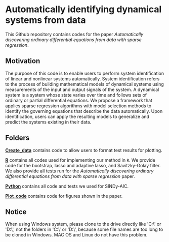 # Automatically identifying dynamical systems from data

This Github repository contains codes for the paper _Automatically discovering ordinary differential equations from data with sparse regression_.

## Motivation

The purpose of this code is to enable users to perform system identification of linear and nonlinear systems automatically.
System identification refers to the process of building mathematical models of dynamical systems using measurements of the input and output signals of the system.
A dynamical system is a system whose state varies over time and follows sets of ordinary or partial differential equations.
We propose a framework that applies sparse regression algorithms with model selection methods to identify the governing equations that describe the data automatically.
Upon identification, users can apply the resulting models to generalize and predict the systems existing in their data.

## Folders

[**Create_data**](https://github.com/kevinegan31/AutomaticSparseRegression/tree/master/Data) contains code to allow users to format test results for plotting.

[**R**](https://github.com/kevinegan31/AutomaticSparseRegression/tree/master/R_Code) contains all codes used for implementing our method in `R`.
We provide code for the bootstrap, lasso and adaptive lasso, and Savitzky-Golay filter.
We also provide all tests run for the _Automatically discovering ordinary differential equations from data with sparse regression_ paper.

[**Python**](https://github.com/kevinegan31/AutomaticSparseRegression/tree/master/Python_Code) contains all code and tests we used for SINDy-AIC.

[**Plot_code**](https://github.com/kevinegan31/AutomaticSparseRegression/tree/master/Plot_Code) contains code for figures shown in the paper.

## Notice

When using Windows system, please clone to the drive directly like 'C:\\' or 'D:\\', not the folders in 'C:\\' or 'D:\\', because some file names are too long to be cloned in Windows.
MAC OS and Linux do not have this problem.
